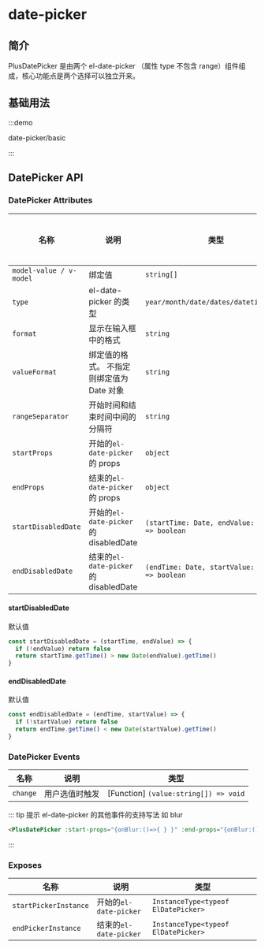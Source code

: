 # date-picker

## 简介

PlusDatePicker 是由两个 el-date-picker （属性 type 不包含 range）组件组成，核心功能点是两个选择可以独立开来。

## 基础用法

:::demo

date-picker/basic

:::

## DatePicker API

### DatePicker Attributes

| 名称                    | 说明                                      | 类型                                             | 默认值                                                              | 是否必须 |
| ----------------------- | ----------------------------------------- | ------------------------------------------------ | ------------------------------------------------------------------- | -------- |
| `model-value / v-model` | 绑定值                                    | `string[]`                                       | `false`                                                             | 否       |
| `type`                  | el-date-picker 的类型                     | `year/month/date/dates/datetime/week`            | `datetime`                                                          | 否       |
| `format`                | 显示在输入框中的格式                      | `string`                                         | `YYYY-MM-DD HH:mm:ss`                                               | 否       |
| `valueFormat`           | 绑定值的格式。 不指定则绑定值为 Date 对象 | `string`                                         | `YYYY-MM-DD HH:mm:ss`                                               | 否       |
| `rangeSeparator`        | 开始时间和结束时间中间的分隔符            | `string`                                         | `/`                                                                 | 否       |
| `startProps`            | 开始的`el-date-picker` 的 props           | `object`                                         | `{}`                                                                | 否       |
| `endProps`              | 结束的`el-date-picker` 的 props           | `object`                                         | `{}`                                                                | 否       |
| `startDisabledDate`     | 开始的`el-date-picker` 的 disabledDate    | `(startTime: Date, endValue: string) => boolean` | [startDisabledDate](/components/date-picker.html#startdisableddate) | 否       |
| `endDisabledDate`       | 结束的`el-date-picker` 的 disabledDate    | `(endTime: Date, startValue: string) => boolean` | [endDisabledDate](/components/date-picker.html#enddisableddate)`    | 否       |

#### startDisabledDate

默认值

```js
const startDisabledDate = (startTime, endValue) => {
  if (!endValue) return false
  return startTime.getTime() > new Date(endValue).getTime()
}
```

#### endDisabledDate

默认值

```js
const endDisabledDate = (endTime, startValue) => {
  if (!startValue) return false
  return endTime.getTime() < new Date(startValue).getTime()
}
```

### DatePicker Events

| 名称     | 说明           | 类型                                  |
| -------- | -------------- | ------------------------------------- |
| `change` | 用户选值时触发 | [Function] `(value:string[]) => void` |

::: tip 提示
el-date-picker 的其他事件的支持写法 如 blur

```html
<PlusDatePicker :start-props="{onBlur:()=>{ } }" :end-props="{onBlur:()=>{ } }" />
```

:::

### Exposes

| 名称                  | 说明                   | 类型                                |
| --------------------- | ---------------------- | ----------------------------------- |
| `startPickerInstance` | 开始的`el-date-picker` | `InstanceType<typeof ElDatePicker>` |
| `endPickerInstance`   | 结束的`el-date-picker` | `InstanceType<typeof ElDatePicker>` |
